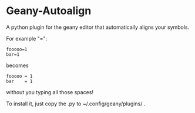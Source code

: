 # Geany-Autoalign
A python plugin for the geany editor that automatically aligns your symbols.

For example "=":

<pre><code>fooooo=1
bar=1</code></pre>

becomes

<pre><code>fooooo = 1
bar    = 1</code></pre>

without you typing all those spaces!

To install it, just copy the .py to ~/.config/geany/plugins/ .

